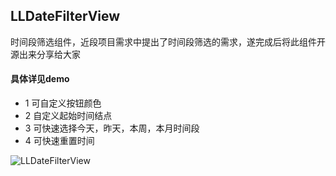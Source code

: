 
## LLDateFilterView
时间段筛选组件，近段项目需求中提出了时间段筛选的需求，遂完成后将此组件开源出来分享给大家

#### 具体详见demo
- 1 可自定义按钮颜色
- 2 自定义起始时间结点
- 3 可快速选择今天，昨天，本周，本月时间段
- 4 可快速重置时间

![LLDateFilterView](https://github.com/liuniuliuniu/LLDevelop-Repo/blob/master/LLDateFilterView/LLDateFilterView.gif)
